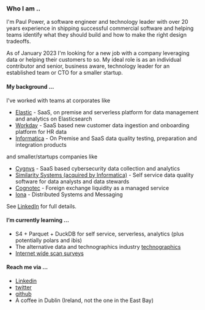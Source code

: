 


### Who I am ..
I'm Paul Power, a software engineer and technology leader with over 20 years experience in shipping successful commercial software and helping teams identify what they should build and how to make the right design tradeoffs.

As of January 2023 I'm looking for a new job with a company leveraging data or helping their customers to so. My ideal role is as an individual contributor and senior, business aware, technology leader for an established team or CTO for a smaller startup. 


#### My background ...
I've worked with teams at corporates like 
* [Elastic](https://www.linkedin.com/company/elastic/) - SaaS, on premise and serverless platform for data management and analytics on Elasticsearch
* [Workday](https://www.linkedin.com/company/workday/) - SaaS based new customer data ingestion and onboarding platform for HR data
* [Informatica](https://www.linkedin.com/company/informatica/) - On Premise and SaaS data quality testing, preparation and integration products

and smaller/startups companies like
* [Cygnvs](https://www.linkedin.com/company/cygnvs/) - SaaS based cybersecurity data collection and analytics
* [Similarity Systems (acquired by Informatica)]() - Self service data quality software for data analysts and data stewards
* [Cognotec](https://www.linkedin.com/company/cognotec/) - Foreign exchange liquidity as a managed service
* [Iona](https://www.linkedin.com/company/iona) - Distributed Systems and Messaging

See [LinkedIn](https://www.linkedin.com/in/paulpower/) for full details.

#### I’m currently learning ...
* S4 + Parquet + DuckDB for self service, serverless, analytics (plus potentially polars and ibis)
* The alternative data and technographics industry [technographics](https://www.semrush.com/blog/technographics/) 
* [Internet wide scan surveys](https://securitytrails.com/blog/internet-scanning)


#### Reach me via ...
* [Linkedin](url)
* [twitter](url)
* [github](url)
* A coffee in Dublin (Ireland, not the one in the East Bay)


